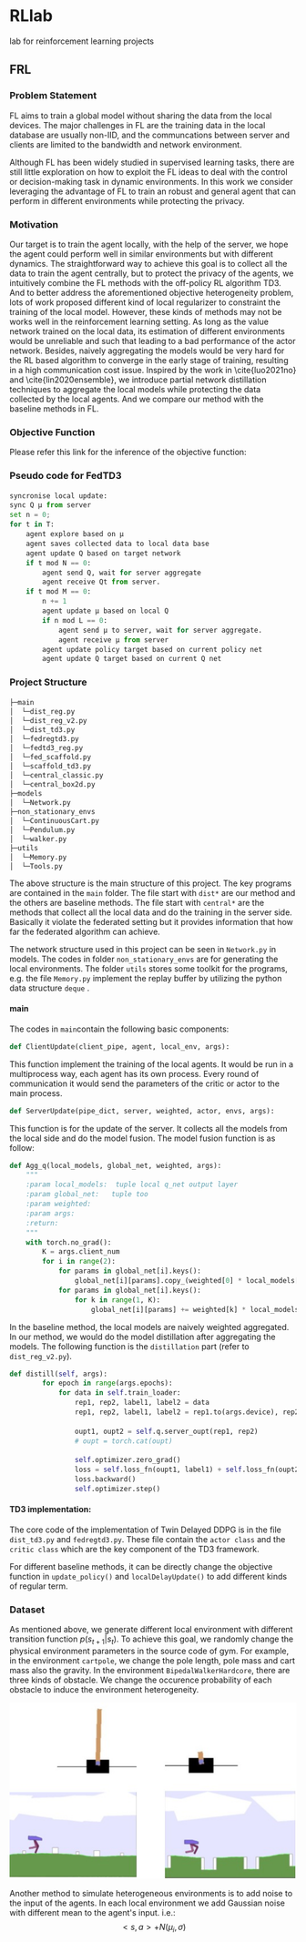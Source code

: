# RLlab
lab for reinforcement learning projects

## FRL

### Problem Statement

FL aims to train a global model without sharing the data from the local devices. The major challenges in FL are the training data in the local database are usually non-IID, and the communcations between server and clients are limited to the bandwidth and network environment. 

Although FL has been widely studied in supervised learning tasks, there are still little exploration on how to exploit the FL ideas to deal with the control or decision-making task in dynamic environments. In this work we consider leveraging the advantage of FL to train an robust and general agent that can perform in different environments while protecting the privacy.

### Motivation

Our target is to train the agent locally, with the help of the server, we hope the agent could perform well in similar environments but with different dynamics. The straightforward way to achieve this goal is to collect all the data to train the agent centrally, but to protect the privacy of the agents, we intuitively combine the FL methods with the off-policy RL algorithm TD3. And to better address the aforementioned objective heterogeneity problem, lots of work proposed different kind of local regularizer to constraint the training of the local model. However, these kinds of methods may not be works well in the reinforcement learning setting. As long as the value network trained on the local data, its estimation of different environments would be unreliable and such that leading to a bad performance of the actor network. Besides, naively aggregating the models would be very hard for the RL based algorithm to converge in the early stage of training, resulting in a high communication cost issue. Inspired by the work in \cite{luo2021no} and \cite{lin2020ensemble}, we introduce partial network distillation techniques to aggregate the local models while protecting the data collected by the local agents. And we compare our method with the baseline methods in FL.

### Objective Function

Please refer this link for the inference of the objective function:

[Formula]: https://github.com/WaimenMak/FRL/blob/master/Formula.ipynb

### Pseudo code for FedTD3

```python
syncronise local update:
sync Q μ from server
set n = 0;
for t in T:
	agent explore based on μ
	agent saves collected data to local data base
	agent update Q based on target network
	if t mod N == 0:
		agent send Q, wait for server aggregate
		agent receive Qt from server.
	if t mod M == 0:
        n += 1
		agent update μ based on local Q
        if n mod L == 0:
			agent send μ to server, wait for server aggregate.
			agent receive μ from server
		agent update policy target based on current policy net
        agent update Q target based on current Q net
```

### Project Structure

```shell
├─main
│  └─dist_reg.py
│  └─dist_reg_v2.py
│  └─dist_td3.py
│  └─fedregtd3.py
│  └─fedtd3_reg.py
│  └─fed_scaffold.py
│  └─scaffold_td3.py
│  └─central_classic.py
│  └─central_box2d.py
├─models
│  └─Network.py
├─non_stationary_envs
│  └─ContinuousCart.py
│  └─Pendulum.py
│  └─walker.py
├─utils
│  └─Memory.py
│  └─Tools.py
```

The above structure is the main structure of this project. The key programs are contained in the `main` folder. The file start with `dist*` are our method and the others are baseline methods. The file start with `central*` are the methods that collect all the local data and do the training in the server side. Basically it violate the federated setting but it provides information that how far the federated algorithm can achieve.

The network structure used in this project can be seen in `Network.py` in models. The codes in folder `non_stationary_envs` are for generating the local environments. The folder `utils` stores some toolkit for the programs, e.g. the file `Memory.py` implement the replay buffer by utilizing the python data structure `deque` .

#### main

The codes in `main`contain the following basic components: 

```python
def ClientUpdate(client_pipe, agent, local_env, args):
```

This function implement the training of the local agents. It would be run in a multiprocess way, each agent has its own process. Every round of communication it would send the parameters of the critic or actor to the main process.

```python
def ServerUpdate(pipe_dict, server, weighted, actor, envs, args): 
```

This function is for the update of the server. It collects all the models from the local side and do the model fusion. The model fusion function is as follow:

```python
def Agg_q(local_models, global_net, weighted, args):
    """
    :param local_models:  tuple local q_net output layer
    :param global_net:   tuple too
    :param weighted: 
    :param args: 
    :return: 
    """
    with torch.no_grad():
        K = args.client_num
        for i in range(2):
            for params in global_net[i].keys():
                global_net[i][params].copy_(weighted[0] * local_models[0][i][params])
            for params in global_net[i].keys():
                for k in range(1, K):
                    global_net[i][params] += weighted[k] * local_models[k][i][params]
```

In the baseline method, the local models are naively weighted aggregated. In our method, we would do the model distillation after aggregating the  models. The following function is the `distillation` part (refer to `dist_reg_v2.py`).

```python
def distill(self, args):
        for epoch in range(args.epochs):
            for data in self.train_loader:
                rep1, rep2, label1, label2 = data
                rep1, rep2, label1, label2 = rep1.to(args.device), rep2.to(args.device), label1.to(args.device), label2.to(args.device)

                oupt1, oupt2 = self.q.server_oupt(rep1, rep2)
                # oupt = torch.cat(oupt)

                self.optimizer.zero_grad()
                loss = self.loss_fn(oupt1, label1) + self.loss_fn(oupt2, label2)
                loss.backward()
                self.optimizer.step()
```

#### TD3 implementation:

The core code of the implementation of Twin Delayed DDPG is in the file `dist_td3.py` and `fedregtd3.py`. These file contain the `actor class` and the `critic class` which are the key component of the TD3 framework.

For different baseline methods, it can be directly change the objective function in `update_policy()` and `localDelayUpdate()` to add different kinds of regular term.

### Dataset

As mentioned above,  we generate different local environment with different transition function $p(s_{t+1}|s_t)$.  To achieve this goal,  we randomly change the physical environment parameters in the source code of gym. For example, in the environment `cartpole`, we change the pole length, pole mass and cart mass also the gravity. In the environment `BipedalWalkerHardcore`,   there are three kinds of obstacle. We change the occurence probability of each obstacle to induce the environment heterogeneity. 

![ens](README.assets/ens.jpg)

Another method to simulate heterogeneous environments is to add noise to the input of the agents. In each local environment we add Gaussian noise with different mean to the agent's input. i.e.:
$$
<s,a> + N(\mu_i, \sigma)
$$

